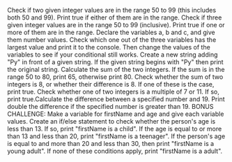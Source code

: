 
Check if two given integer values are in the range 50 to 99 (this includes both 50 and 99). Print true if either of them are in the range.
Check if three given integer values are in the range 50 to 99 (inclusive). Print true if one or more of them are in the range.
Declare the variables a, b and c, and give them number values. Check which one out of the three variables has the largest value and print it to the console. Then change the values of the variables to see if your conditional still works.
Create a new string adding "Py" in front of a given string. If the given string begins with "Py" then print the original string.
Calculate the sum of the two integers. If the sum is in the range 50 to 80, print 65, otherwise print 80.
Check whether the sum of two integers is 8, or whether their difference is 8. If one of these is the case, print true.
Check whether one of two integers is a multiple of 7 or 11. If so, print true.Calculate the difference between a specified number and 19. Print double the difference if the specified number is greater than 19.
BONUS CHALLENGE: Make a variable for firstName and age and give each variable values. Create an if/else statement to check whether the person's age is less than 13. If so, print "firstName is a child". If the age is equal to or more than 13 and less than 20, print "firstName is a teenager". If the person's age is equal to and more than 20 and less than 30, then print "firstName is a young adult". If none of these conditions apply, print "firstName is a adult".

